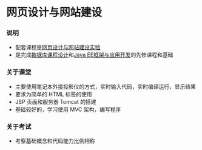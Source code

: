 # 网页设计与网站建设

### 说明
- 配套课程是[网页设计与网站建设实验]()
- 是完成[数据库课程设计]()和[Java EE框架与应用开发]()的先修课程和基础

### 关于课堂
- 主要使用笔记本外接投影仪的方式，实时输入代码，实时编译运行，显示结果
- 要求为简单的 HTML 标签的使用
- JSP 页面和服务器 Tomcat 的搭建
- 基础较好的，学习使用 MVC 架构，编写程序

### 关于考试
- 考察基础概念和代码能力比例相称



